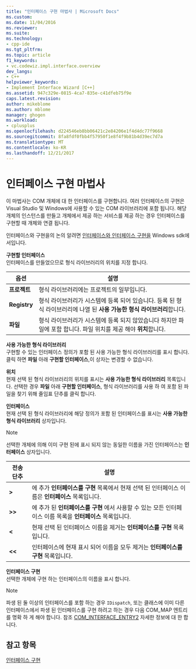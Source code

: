 ```yaml
---
title: "인터페이스 구현 마법사 | Microsoft Docs"
ms.custom: 
ms.date: 11/04/2016
ms.reviewer: 
ms.suite: 
ms.technology:
- cpp-ide
ms.tgt_pltfrm: 
ms.topic: article
f1_keywords:
- vc.codewiz.impl.interface.overview
dev_langs:
- C++
helpviewer_keywords:
- Implement Interface Wizard [C++]
ms.assetid: 947c329e-0815-4ca7-835e-c41dfeb75f9e
caps.latest.revision: 
author: mikeblome
ms.author: mblome
manager: ghogen
ms.workload:
- cplusplus
ms.openlocfilehash: d224546eb8bb06421c2e84206e1f4d4dc77f9668
ms.sourcegitcommit: 8fa8fdf0fbb4f57950f1e8f4f9b81b4d39ec7d7a
ms.translationtype: MT
ms.contentlocale: ko-KR
ms.lasthandoff: 12/21/2017
---
```

# <a name="implement-interface-wizard"></a>인터페이스 구현 마법사
이 마법사는 COM 개체에 대 한 인터페이스를 구현합니다. 여러 인터페이스의 구현은 Visual Studio 및 Windows에 사용할 수 있는 COM 라이브러리에 포함 됩니다. 해당 개체의 인스턴스를 만들고 개체에서 제공 하는 서비스를 제공 하는 경우 인터페이스를 구현할 때 개체와 연결 됩니다.  
  
 인터페이스와 구현을의 논의 알려면 [인터페이스와 인터페이스 구현을](http://msdn.microsoft.com/library/windows/desktop/ms694356) Windows sdk에서입니다.  
  
 **구현할 인터페이스**  
 인터페이스를 만들었으므로 형식 라이브러리의 위치를 지정 합니다.  
  
|옵션|설명|  
|------------|-----------------|  
|**프로젝트**|형식 라이브러리에는 프로젝트의 일부입니다.|  
|**Registry**|형식 라이브러리가 시스템에 등록 되어 있습니다. 등록 된 형식 라이브러리에 나열 된 **사용 가능한 형식 라이브러리**합니다.|  
|**파일**|형식 라이브러리가 시스템에 등록 되지 않았습니다 하지만 파일에 포함 합니다. 파일 위치를 제공 해야 **위치**합니다.|  
  
 **사용 가능한 형식 라이브러리**  
 구현할 수 있는 인터페이스 정의가 포함 된 사용 가능한 형식 라이브러리를 표시 합니다. 클릭 하면 **파일** 아래 **구현할 인터페이스**,이 상자는 변경할 수 없습니다.  
  
 **위치**  
 현재 선택 된 형식 라이브러리의 위치를 표시는 **사용 가능한 형식 라이브러리** 목록입니다. 선택한 경우 **파일** 아래 **구현할 인터페이스**, 형식 라이브러리를 사용 하 여 포함 된 파일을 찾기 위해 줄임표 단추를 클릭 합니다.  
  
 **인터페이스**  
 현재 선택 된 형식 라이브러리에 해당 정의가 포함 된 인터페이스를 표시는 **사용 가능한 형식 라이브러리** 상자입니다.  
  
> [!NOTE]
>  선택한 개체에 의해 이미 구현 된에 표시 되지 않는 동일한 이름을 가진 인터페이스는 **인터페이스** 상자입니다.  
  
|전송 단추|설명|  
|---------------------|-----------------|  
|**>**|에 추가 **인터페이스를 구현** 목록에서 현재 선택 된 인터페이스 이름은 **인터페이스** 목록입니다.|  
|**>>**|에 추가 된 **인터페이스를 구현** 에서 사용할 수 있는 모든 인터페이스 이름 목록을 **인터페이스** 목록입니다.|  
|**<**|현재 선택 된 인터페이스 이름을 제거는 **인터페이스를 구현** 목록입니다.|  
|**<\<**|인터페이스에 현재 표시 되어 이름을 모두 제거는 **인터페이스를 구현** 목록입니다.|  
  
 **인터페이스 구현**  
 선택한 개체에 구현 하는 인터페이스의 이름을 표시 합니다.  
  
> [!NOTE]
>  파생 된 둘 이상의 인터페이스를 포함 하는 경우 `IDispatch`, 또는 클래스에 이미 다른 인터페이스에서 파생 된 인터페이스를 구현 하려고 하는 경우 다음 COM_MAP 엔트리를 명확 하 게 해야 합니다. 참조 [COM_INTERFACE_ENTRY2](../atl/reference/com-interface-entry-macros.md#com_interface_entry2) 자세한 정보에 대 한 합니다.  
  
## <a name="see-also"></a>참고 항목  
 [인터페이스 구현](../ide/implementing-an-interface-visual-cpp.md)